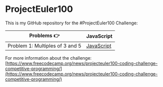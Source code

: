 # ProjectEuler100

This is my GitHub repository for the #ProjectEuler100 Challenge:

| Problems 👉                     | JavaScript                                                                                                        |
| ------------------------------- | ----------------------------------------------------------------------------------------------------------------- |
| Problem 1: Multiples of 3 and 5 | [JavaScript](https://github.com/johanrin/ProjectEuler100/blob/master/problem-1/problem-1-multiples-of-3-and-5.js) |

For more information about the challenge:
[https://www.freecodecamp.org/news/projecteuler100-coding-challenge-competitive-programming/](https://www.freecodecamp.org/news/projecteuler100-coding-challenge-competitive-programming/)
